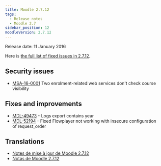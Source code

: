 ```yaml
---
title: Moodle 2.7.12
tags:
  - Release notes
  - Moodle 2.7
sidebar_position: 12
moodleVersion: 2.7.12
---
```


Release date: 11 January 2016

Here is [the full list of fixed issues in 2.7.12](https://tracker.moodle.org/secure/IssueNavigator!executeAdvanced.jspa?jqlQuery=project+%3D+mdl+AND+resolution+%3D+fixed+AND+fixVersion+in+%28%222.7.12%22%29+ORDER+BY+priority+DESC&runQuery=true&clear=true).

## Security issues

- [MSA-16-0001](https://moodle.org/mod/forum/discuss.php?d=326205) Two enrolment-related web services don't check course visibility

## Fixes and improvements

- [MDL-49473](https://tracker.moodle.org/browse/MDL-49473) - Logs export contains year
- [MDL-52194](https://tracker.moodle.org/browse/MDL-52194) - Fixed Flowplayer not working with insecure configuration of request_order

## Translations

- [Notes de mise à jour de Moodle 2.7.12](https://docs.moodle.org/fr/Notes_de_mise_à_jour_de_Moodle_2.7.12)
- [Notas de Moodle 2.7.12](https://docs.moodle.org/es/Notas_de_Moodle_2.7.12)
